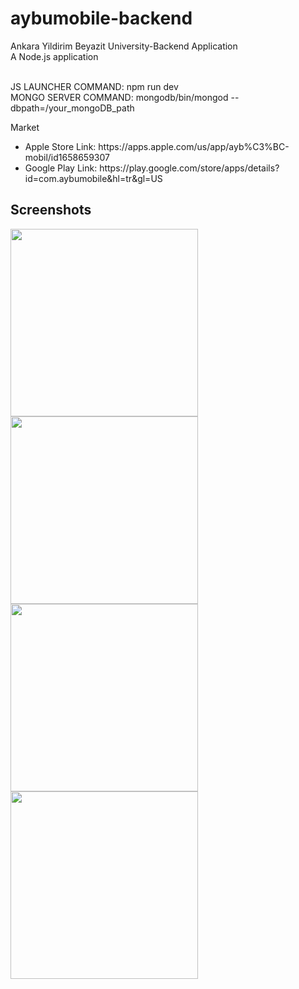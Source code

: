 # aybumobile-backend
 Ankara Yildirim Beyazit University-Backend Application<br/>
A Node.js application
</li><br/>
JS LAUNCHER COMMAND: npm run dev<br/>
MONGO SERVER COMMAND: mongodb/bin/mongod --dbpath=/your_mongoDB_path</li><br/>

Market
<ul>
  <li>Apple Store Link: https://apps.apple.com/us/app/ayb%C3%BC-mobil/id1658659307</li>
  <li>Google Play Link: https://play.google.com/store/apps/details?id=com.aybumobile&hl=tr&gl=US</li>
</ul>

## Screenshots
<p float="left">
  <img src="https://is5-ssl.mzstatic.com/image/thumb/PurpleSource112/v4/61/ce/c9/61cec969-5a4c-54fd-6611-136bcb961a6a/8db3094a-af6f-47ac-9ab3-ef538db2209e_Appstore_Phone_6.5_-_1242_x_2689_1__U00281_U0029.png/400x800bb.png" width="300">
  <img src="https://is5-ssl.mzstatic.com/image/thumb/PurpleSource112/v4/e3/3f/24/e33f2428-7183-228a-8406-bd45d8e1d12e/a1203d71-3bc0-41c7-b50c-02ac973fc5bb_Appstore_Phone_6.5_-_1242_x_2689_4__U00281_U0029.png/400x800bb.png" width="300">
  <img src="https://is1-ssl.mzstatic.com/image/thumb/PurpleSource122/v4/26/fc/28/26fc2816-d0f7-374d-49c3-57ae2e20d3bb/a39234a4-10c8-4c5f-8d40-f5f585480e99_Appstore_Phone_6.5_-_1242_x_2689_5__U00281_U0029.png/400x800bb.png" width="300">
  <img src="https://is1-ssl.mzstatic.com/image/thumb/PurpleSource112/v4/5b/78/b6/5b78b6f1-9bc4-8e5c-b619-1ea0360d4208/9e129f70-1754-4309-891d-b056a6bb0af3_Appstore_Phone_6.5_-_1242_x_2689_6__U00281_U0029.png/400x800bb.png" width="300">
</p>

